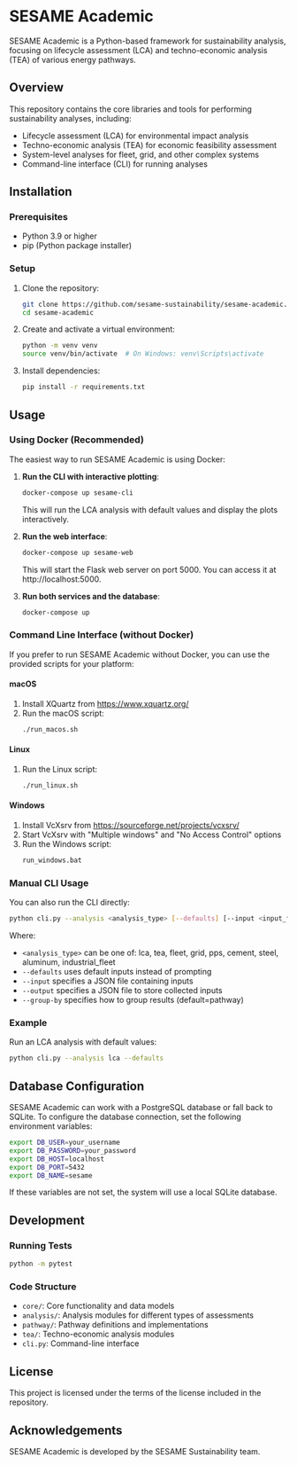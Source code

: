 # SESAME Academic

SESAME Academic is a Python-based framework for sustainability analysis, focusing on lifecycle assessment (LCA) and techno-economic analysis (TEA) of various energy pathways.

## Overview

This repository contains the core libraries and tools for performing sustainability analyses, including:

- Lifecycle assessment (LCA) for environmental impact analysis
- Techno-economic analysis (TEA) for economic feasibility assessment
- System-level analyses for fleet, grid, and other complex systems
- Command-line interface (CLI) for running analyses

## Installation

### Prerequisites

- Python 3.9 or higher
- pip (Python package installer)

### Setup

1. Clone the repository:
   ```bash
   git clone https://github.com/sesame-sustainability/sesame-academic.git
   cd sesame-academic
   ```

2. Create and activate a virtual environment:
   ```bash
   python -m venv venv
   source venv/bin/activate  # On Windows: venv\Scripts\activate
   ```

3. Install dependencies:
   ```bash
   pip install -r requirements.txt
   ```

## Usage

### Using Docker (Recommended)

The easiest way to run SESAME Academic is using Docker:

1. **Run the CLI with interactive plotting**:
   ```bash
   docker-compose up sesame-cli
   ```
   This will run the LCA analysis with default values and display the plots interactively.

2. **Run the web interface**:
   ```bash
   docker-compose up sesame-web
   ```
   This will start the Flask web server on port 5000. You can access it at http://localhost:5000.

3. **Run both services and the database**:
   ```bash
   docker-compose up
   ```

### Command Line Interface (without Docker)

If you prefer to run SESAME Academic without Docker, you can use the provided scripts for your platform:

#### macOS

1. Install XQuartz from https://www.xquartz.org/
2. Run the macOS script:
   ```bash
   ./run_macos.sh
   ```

#### Linux

1. Run the Linux script:
   ```bash
   ./run_linux.sh
   ```

#### Windows

1. Install VcXsrv from https://sourceforge.net/projects/vcxsrv/
2. Start VcXsrv with "Multiple windows" and "No Access Control" options
3. Run the Windows script:
   ```bash
   run_windows.bat
   ```

### Manual CLI Usage

You can also run the CLI directly:

```bash
python cli.py --analysis <analysis_type> [--defaults] [--input <input_file>] [--output <output_file>] [--group-by <group_by>]
```

Where:
- `<analysis_type>` can be one of: lca, tea, fleet, grid, pps, cement, steel, aluminum, industrial_fleet
- `--defaults` uses default inputs instead of prompting
- `--input` specifies a JSON file containing inputs
- `--output` specifies a JSON file to store collected inputs
- `--group-by` specifies how to group results (default=pathway)

### Example

Run an LCA analysis with default values:

```bash
python cli.py --analysis lca --defaults
```

## Database Configuration

SESAME Academic can work with a PostgreSQL database or fall back to SQLite. To configure the database connection, set the following environment variables:

```bash
export DB_USER=your_username
export DB_PASSWORD=your_password
export DB_HOST=localhost
export DB_PORT=5432
export DB_NAME=sesame
```

If these variables are not set, the system will use a local SQLite database.

## Development

### Running Tests

```bash
python -m pytest
```

### Code Structure

- `core/`: Core functionality and data models
- `analysis/`: Analysis modules for different types of assessments
- `pathway/`: Pathway definitions and implementations
- `tea/`: Techno-economic analysis modules
- `cli.py`: Command-line interface

## License

This project is licensed under the terms of the license included in the repository.

## Acknowledgements

SESAME Academic is developed by the SESAME Sustainability team.
